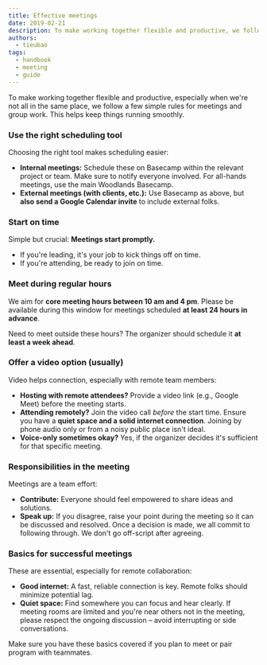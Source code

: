 ```yaml
---
title: Effective meetings
date: 2019-02-21
description: To make working together flexible and productive, we follow a few simple rules for meetings and group work. Here's how we keep meetings effective.
authors:
  - tieubao
tags:
  - handbook
  - meeting
  - guide
---
```


To make working together flexible and productive, especially when we're not all in the same place, we follow a few simple rules for meetings and group work. This helps keep things running smoothly.

### Use the right scheduling tool

Choosing the right tool makes scheduling easier:

- **Internal meetings:** Schedule these on Basecamp within the relevant project or team. Make sure to notify everyone involved. For all-hands meetings, use the main Woodlands Basecamp.
- **External meetings (with clients, etc.):** Use Basecamp as above, but **also send a Google Calendar invite** to include external folks.

### Start on time

Simple but crucial: **Meetings start promptly.**

- If you're leading, it's your job to kick things off on time.
- If you're attending, be ready to join on time.

### Meet during regular hours

We aim for **core meeting hours between 10 am and 4 pm**. Please be available during this window for meetings scheduled **at least 24 hours in advance**.

Need to meet outside these hours? The organizer should schedule it **at least a week ahead**.

### Offer a video option (usually)

Video helps connection, especially with remote team members:

- **Hosting with remote attendees?** Provide a video link (e.g., Google Meet) before the meeting starts.
- **Attending remotely?** Join the video call _before_ the start time. Ensure you have a **quiet space and a solid internet connection**. Joining by phone audio only or from a noisy public place isn't ideal.
- **Voice-only sometimes okay?** Yes, if the organizer decides it's sufficient for that specific meeting.

### Responsibilities in the meeting

Meetings are a team effort:

- **Contribute:** Everyone should feel empowered to share ideas and solutions.
- **Speak up:** If you disagree, raise your point during the meeting so it can be discussed and resolved. Once a decision is made, we all commit to following through. We don't go off-script after agreeing.

### Basics for successful meetings

These are essential, especially for remote collaboration:

- **Good internet:** A fast, reliable connection is key. Remote folks should minimize potential lag.
- **Quiet space:** Find somewhere you can focus and hear clearly. If meeting rooms are limited and you're near others not in the meeting, please respect the ongoing discussion – avoid interrupting or side conversations.

Make sure you have these basics covered if you plan to meet or pair program with teammates.
